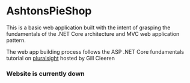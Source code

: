 # AshtonsPieShop

This is a basic web application built with the intent of grasping the fundamentals of the .NET Core architecture and MVC web application pattern.

The web app building process follows the ASP .NET Core fundamentals tutorial on [pluralsight](https://app.pluralsight.com/library/courses/asp-dot-net-core-6-fundamentals/table-of-contents) hosted by Gill Cleeren

### Website is currently down
